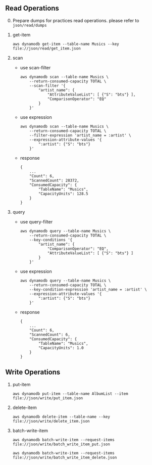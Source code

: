 
## Read Operations
0. Prepare dumps for practices read operations. please refer to `json/read/dumps`

1. get-item
    ```
    aws dynamodb get-item --table-name Musics --key file://json/read/get_item.json
    ```

2. scan
    - use scan-filter
        ```
        aws dynamodb scan --table-name Musics \
            --return-consumed-capacity TOTAL \
            --scan-filter '{
                "artist_name": {
                    "AttributeValueList": [ {"S": "bts"} ],
                    "ComparisonOperator": "EQ"
                }
            }'
        ```
    - use expression
        ```
        aws dynamodb scan --table-name Musics \
            --return-consumed-capacity TOTAL \
            --filter-expression 'artist_name = :artist' \
            --expression-attribute-values '{
                ":artist": {"S": "bts"}
            }'
        ```
    - response
        ```
        {
            ...
            "Count": 6,
            "ScannedCount": 28372,
            "ConsumedCapacity": {
                "TableName": "Musics",
                "CapacityUnits": 128.5
            }
        }
        ```

3. query
    - use query-filter
        ```
        aws dynamodb query --table-name Musics \
            --return-consumed-capacity TOTAL \
            --key-conditions '{
                "artist_name": {
                    "ComparisonOperator": "EQ",
                    "AttributeValueList": [ {"S": "bts"} ]
                }
            }'
        ```
    - use expression
        ```
        aws dynamodb query --table-name Musics \
            --return-consumed-capacity TOTAL \
            --key-condition-expression 'artist_name = :artist' \
            --expression-attribute-values '{
                ":artist": {"S": "bts"}
            }'
        ```
    - response
        ```
        {
            ...
            "Count": 6,
            "ScannedCount": 6,
            "ConsumedCapacity": {
                "TableName": "Musics",
                "CapacityUnits": 1.0
            }
        }
        ```

## Write Operations

1. put-item
    ```
    aws dynamodb put-item --table-name AlbumList --item file://json/write/put_item.json
    ```

2. delete-item
    ```
    aws dynamodb delete-item --table-name --key file://json/write/delete_item.json
    ```

3. batch-write-item
    ```
    aws dynamodb batch-write-item --request-items file://json/write/batch_write_item_put.json
    ```
    ```
    aws dynamodb batch-write-item --request-items file://json/write/batch_write_item_delete.json
    ```